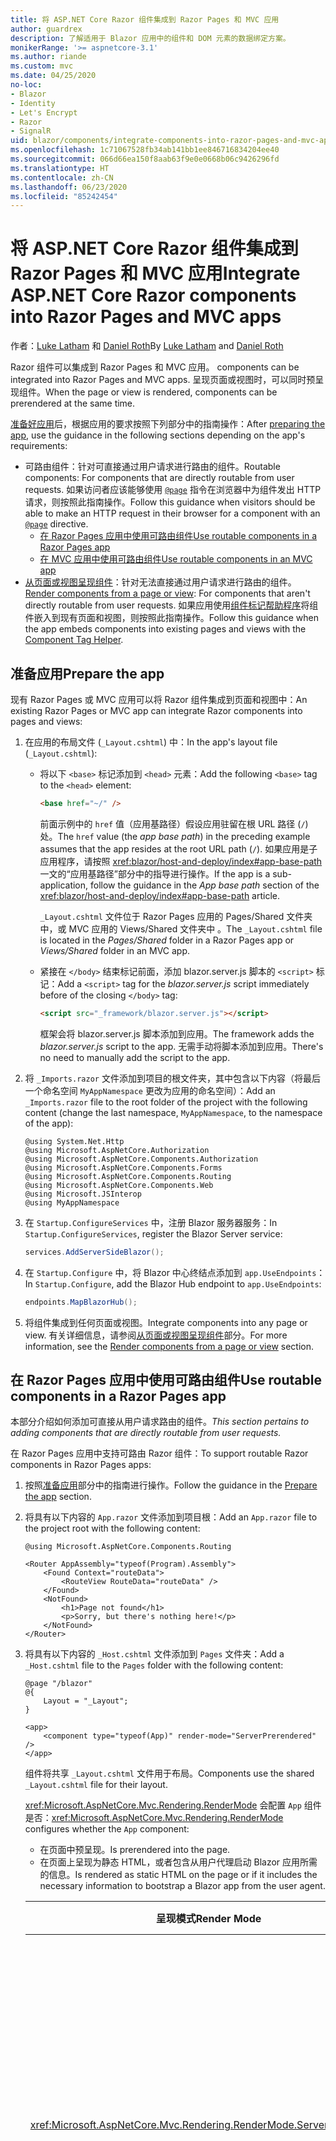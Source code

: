 ```yaml
---
title: 将 ASP.NET Core Razor 组件集成到 Razor Pages 和 MVC 应用
author: guardrex
description: 了解适用于 Blazor 应用中的组件和 DOM 元素的数据绑定方案。
monikerRange: '>= aspnetcore-3.1'
ms.author: riande
ms.custom: mvc
ms.date: 04/25/2020
no-loc:
- Blazor
- Identity
- Let's Encrypt
- Razor
- SignalR
uid: blazor/components/integrate-components-into-razor-pages-and-mvc-apps
ms.openlocfilehash: 1c71067528fb34ab141bb1ee846716834204ee40
ms.sourcegitcommit: 066d66ea150f8aab63f9e0e0668b06c9426296fd
ms.translationtype: HT
ms.contentlocale: zh-CN
ms.lasthandoff: 06/23/2020
ms.locfileid: "85242454"
---
```

# <a name="integrate-aspnet-core-razor-components-into-razor-pages-and-mvc-apps"></a><span data-ttu-id="87453-103">将 ASP.NET Core Razor 组件集成到 Razor Pages 和 MVC 应用</span><span class="sxs-lookup"><span data-stu-id="87453-103">Integrate ASP.NET Core Razor components into Razor Pages and MVC apps</span></span>

<span data-ttu-id="87453-104">作者：[Luke Latham](https://github.com/guardrex) 和 [Daniel Roth](https://github.com/danroth27)</span><span class="sxs-lookup"><span data-stu-id="87453-104">By [Luke Latham](https://github.com/guardrex) and [Daniel Roth](https://github.com/danroth27)</span></span>

Razor<span data-ttu-id="87453-105"> 组件可以集成到 Razor Pages 和 MVC 应用。</span><span class="sxs-lookup"><span data-stu-id="87453-105"> components can be integrated into Razor Pages and MVC apps.</span></span> <span data-ttu-id="87453-106">呈现页面或视图时，可以同时预呈现组件。</span><span class="sxs-lookup"><span data-stu-id="87453-106">When the page or view is rendered, components can be prerendered at the same time.</span></span>

<span data-ttu-id="87453-107">[准备好应用](#prepare-the-app)后，根据应用的要求按照下列部分中的指南操作：</span><span class="sxs-lookup"><span data-stu-id="87453-107">After [preparing the app](#prepare-the-app), use the guidance in the following sections depending on the app's requirements:</span></span>

* <span data-ttu-id="87453-108">可路由组件：针对可直接通过用户请求进行路由的组件。</span><span class="sxs-lookup"><span data-stu-id="87453-108">Routable components: For components that are directly routable from user requests.</span></span> <span data-ttu-id="87453-109">如果访问者应该能够使用 [`@page`](xref:mvc/views/razor#page) 指令在浏览器中为组件发出 HTTP 请求，则按照此指南操作。</span><span class="sxs-lookup"><span data-stu-id="87453-109">Follow this guidance when visitors should be able to make an HTTP request in their browser for a component with an [`@page`](xref:mvc/views/razor#page) directive.</span></span>
  * <span data-ttu-id="87453-110">[在 Razor Pages 应用中使用可路由组件](#use-routable-components-in-a-razor-pages-app)</span><span class="sxs-lookup"><span data-stu-id="87453-110">[Use routable components in a Razor Pages app](#use-routable-components-in-a-razor-pages-app)</span></span>
  * [<span data-ttu-id="87453-111">在 MVC 应用中使用可路由组件</span><span class="sxs-lookup"><span data-stu-id="87453-111">Use routable components in an MVC app</span></span>](#use-routable-components-in-an-mvc-app)
* <span data-ttu-id="87453-112">[从页面或视图呈现组件](#render-components-from-a-page-or-view)：针对无法直接通过用户请求进行路由的组件。</span><span class="sxs-lookup"><span data-stu-id="87453-112">[Render components from a page or view](#render-components-from-a-page-or-view): For components that aren't directly routable from user requests.</span></span> <span data-ttu-id="87453-113">如果应用使用[组件标记帮助程序](xref:mvc/views/tag-helpers/builtin-th/component-tag-helper)将组件嵌入到现有页面和视图，则按照此指南操作。</span><span class="sxs-lookup"><span data-stu-id="87453-113">Follow this guidance when the app embeds components into existing pages and views with the [Component Tag Helper](xref:mvc/views/tag-helpers/builtin-th/component-tag-helper).</span></span>

## <a name="prepare-the-app"></a><span data-ttu-id="87453-114">准备应用</span><span class="sxs-lookup"><span data-stu-id="87453-114">Prepare the app</span></span>

<span data-ttu-id="87453-115">现有 Razor Pages 或 MVC 应用可以将 Razor 组件集成到页面和视图中：</span><span class="sxs-lookup"><span data-stu-id="87453-115">An existing Razor Pages or MVC app can integrate Razor components into pages and views:</span></span>

1. <span data-ttu-id="87453-116">在应用的布局文件 (`_Layout.cshtml`) 中：</span><span class="sxs-lookup"><span data-stu-id="87453-116">In the app's layout file (`_Layout.cshtml`):</span></span>

   * <span data-ttu-id="87453-117">将以下 `<base>` 标记添加到 `<head>` 元素：</span><span class="sxs-lookup"><span data-stu-id="87453-117">Add the following `<base>` tag to the `<head>` element:</span></span>

     ```html
     <base href="~/" />
     ```

     <span data-ttu-id="87453-118">前面示例中的 `href` 值（应用基路径）假设应用驻留在根 URL 路径 (`/`) 处。</span><span class="sxs-lookup"><span data-stu-id="87453-118">The `href` value (the *app base path*) in the preceding example assumes that the app resides at the root URL path (`/`).</span></span> <span data-ttu-id="87453-119">如果应用是子应用程序，请按照 <xref:blazor/host-and-deploy/index#app-base-path> 一文的“应用基路径”部分中的指导进行操作。</span><span class="sxs-lookup"><span data-stu-id="87453-119">If the app is a sub-application, follow the guidance in the *App base path* section of the <xref:blazor/host-and-deploy/index#app-base-path> article.</span></span>

     <span data-ttu-id="87453-120">`_Layout.cshtml` 文件位于 Razor Pages 应用的 Pages/Shared 文件夹中，或 MVC 应用的 Views/Shared 文件夹中 。</span><span class="sxs-lookup"><span data-stu-id="87453-120">The `_Layout.cshtml` file is located in the *Pages/Shared* folder in a Razor Pages app or *Views/Shared* folder in an MVC app.</span></span>

   * <span data-ttu-id="87453-121">紧接在 `</body>` 结束标记前面，添加 blazor.server.js 脚本的 `<script>` 标记：</span><span class="sxs-lookup"><span data-stu-id="87453-121">Add a `<script>` tag for the *blazor.server.js* script immediately before of the closing `</body>` tag:</span></span>

     ```html
     <script src="_framework/blazor.server.js"></script>
     ```

     <span data-ttu-id="87453-122">框架会将 blazor.server.js 脚本添加到应用。</span><span class="sxs-lookup"><span data-stu-id="87453-122">The framework adds the *blazor.server.js* script to the app.</span></span> <span data-ttu-id="87453-123">无需手动将脚本添加到应用。</span><span class="sxs-lookup"><span data-stu-id="87453-123">There's no need to manually add the script to the app.</span></span>

1. <span data-ttu-id="87453-124">将 `_Imports.razor` 文件添加到项目的根文件夹，其中包含以下内容（将最后一个命名空间 `MyAppNamespace` 更改为应用的命名空间）：</span><span class="sxs-lookup"><span data-stu-id="87453-124">Add an `_Imports.razor` file to the root folder of the project with the following content (change the last namespace, `MyAppNamespace`, to the namespace of the app):</span></span>

   ```razor
   @using System.Net.Http
   @using Microsoft.AspNetCore.Authorization
   @using Microsoft.AspNetCore.Components.Authorization
   @using Microsoft.AspNetCore.Components.Forms
   @using Microsoft.AspNetCore.Components.Routing
   @using Microsoft.AspNetCore.Components.Web
   @using Microsoft.JSInterop
   @using MyAppNamespace
   ```

1. <span data-ttu-id="87453-125">在 `Startup.ConfigureServices` 中，注册 Blazor 服务器服务：</span><span class="sxs-lookup"><span data-stu-id="87453-125">In `Startup.ConfigureServices`, register the Blazor Server service:</span></span>

   ```csharp
   services.AddServerSideBlazor();
   ```

1. <span data-ttu-id="87453-126">在 `Startup.Configure` 中，将 Blazor 中心终结点添加到 `app.UseEndpoints`：</span><span class="sxs-lookup"><span data-stu-id="87453-126">In `Startup.Configure`, add the Blazor Hub endpoint to `app.UseEndpoints`:</span></span>

   ```csharp
   endpoints.MapBlazorHub();
   ```

1. <span data-ttu-id="87453-127">将组件集成到任何页面或视图。</span><span class="sxs-lookup"><span data-stu-id="87453-127">Integrate components into any page or view.</span></span> <span data-ttu-id="87453-128">有关详细信息，请参阅[从页面或视图呈现组件](#render-components-from-a-page-or-view)部分。</span><span class="sxs-lookup"><span data-stu-id="87453-128">For more information, see the [Render components from a page or view](#render-components-from-a-page-or-view) section.</span></span>

## <a name="use-routable-components-in-a-razor-pages-app"></a><span data-ttu-id="87453-129">在 Razor Pages 应用中使用可路由组件</span><span class="sxs-lookup"><span data-stu-id="87453-129">Use routable components in a Razor Pages app</span></span>

<span data-ttu-id="87453-130">本部分介绍如何添加可直接从用户请求路由的组件。</span><span class="sxs-lookup"><span data-stu-id="87453-130">*This section pertains to adding components that are directly routable from user requests.*</span></span>

<span data-ttu-id="87453-131">在 Razor Pages 应用中支持可路由 Razor 组件：</span><span class="sxs-lookup"><span data-stu-id="87453-131">To support routable Razor components in Razor Pages apps:</span></span>

1. <span data-ttu-id="87453-132">按照[准备应用](#prepare-the-app)部分中的指南进行操作。</span><span class="sxs-lookup"><span data-stu-id="87453-132">Follow the guidance in the [Prepare the app](#prepare-the-app) section.</span></span>

1. <span data-ttu-id="87453-133">将具有以下内容的 `App.razor` 文件添加到项目根：</span><span class="sxs-lookup"><span data-stu-id="87453-133">Add an `App.razor` file to the project root with the following content:</span></span>

   ```razor
   @using Microsoft.AspNetCore.Components.Routing

   <Router AppAssembly="typeof(Program).Assembly">
       <Found Context="routeData">
           <RouteView RouteData="routeData" />
       </Found>
       <NotFound>
           <h1>Page not found</h1>
           <p>Sorry, but there's nothing here!</p>
       </NotFound>
   </Router>
   ```

1. <span data-ttu-id="87453-134">将具有以下内容的 `_Host.cshtml` 文件添加到 `Pages` 文件夹：</span><span class="sxs-lookup"><span data-stu-id="87453-134">Add a `_Host.cshtml` file to the `Pages` folder with the following content:</span></span>

   ```cshtml
   @page "/blazor"
   @{
       Layout = "_Layout";
   }

   <app>
       <component type="typeof(App)" render-mode="ServerPrerendered" />
   </app>
   ```

   <span data-ttu-id="87453-135">组件将共享 `_Layout.cshtml` 文件用于布局。</span><span class="sxs-lookup"><span data-stu-id="87453-135">Components use the shared `_Layout.cshtml` file for their layout.</span></span>

   <span data-ttu-id="87453-136"><xref:Microsoft.AspNetCore.Mvc.Rendering.RenderMode> 会配置 `App` 组件是否：</span><span class="sxs-lookup"><span data-stu-id="87453-136"><xref:Microsoft.AspNetCore.Mvc.Rendering.RenderMode> configures whether the `App` component:</span></span>

   * <span data-ttu-id="87453-137">在页面中预呈现。</span><span class="sxs-lookup"><span data-stu-id="87453-137">Is prerendered into the page.</span></span>
   * <span data-ttu-id="87453-138">在页面上呈现为静态 HTML，或者包含从用户代理启动 Blazor 应用所需的信息。</span><span class="sxs-lookup"><span data-stu-id="87453-138">Is rendered as static HTML on the page or if it includes the necessary information to bootstrap a Blazor app from the user agent.</span></span>

   | <span data-ttu-id="87453-139">呈现模式</span><span class="sxs-lookup"><span data-stu-id="87453-139">Render Mode</span></span> | <span data-ttu-id="87453-140">描述</span><span class="sxs-lookup"><span data-stu-id="87453-140">Description</span></span> |
   | ----------- | ----------- |
   | <xref:Microsoft.AspNetCore.Mvc.Rendering.RenderMode.ServerPrerendered> | <span data-ttu-id="87453-141">在静态 HTML 中呈现 `App` 组件，并包含 Blazor Server 应用的标记。</span><span class="sxs-lookup"><span data-stu-id="87453-141">Renders the `App` component into static HTML and includes a marker for a Blazor Server app.</span></span> <span data-ttu-id="87453-142">用户代理启动时，此标记用于启动 Blazor 应用。</span><span class="sxs-lookup"><span data-stu-id="87453-142">When the user-agent starts, this marker is used to bootstrap a Blazor app.</span></span> |
   | <xref:Microsoft.AspNetCore.Mvc.Rendering.RenderMode.Server> | <span data-ttu-id="87453-143">呈现 Blazor 服务器应用的标记。</span><span class="sxs-lookup"><span data-stu-id="87453-143">Renders a marker for a Blazor Server app.</span></span> <span data-ttu-id="87453-144">不包括 `App` 组件的输出。</span><span class="sxs-lookup"><span data-stu-id="87453-144">Output from the `App` component isn't included.</span></span> <span data-ttu-id="87453-145">用户代理启动时，此标记用于启动 Blazor 应用。</span><span class="sxs-lookup"><span data-stu-id="87453-145">When the user-agent starts, this marker is used to bootstrap a Blazor app.</span></span> |
   | <xref:Microsoft.AspNetCore.Mvc.Rendering.RenderMode.Static> | <span data-ttu-id="87453-146">在静态 HTML 中呈现 `App` 组件。</span><span class="sxs-lookup"><span data-stu-id="87453-146">Renders the `App` component into static HTML.</span></span> |

   <span data-ttu-id="87453-147">要详细了解组件标记帮助程序，请查看 <xref:mvc/views/tag-helpers/builtin-th/component-tag-helper>。</span><span class="sxs-lookup"><span data-stu-id="87453-147">For more information on the Component Tag Helper, see <xref:mvc/views/tag-helpers/builtin-th/component-tag-helper>.</span></span>

1. <span data-ttu-id="87453-148">在 `Startup.Configure` 中，将 `_Host.cshtml` 页的低优先级路由添加到终结点配置：</span><span class="sxs-lookup"><span data-stu-id="87453-148">Add a low-priority route for the `_Host.cshtml` page to endpoint configuration in `Startup.Configure`:</span></span>

   ```csharp
   app.UseEndpoints(endpoints =>
   {
       ...

       endpoints.MapFallbackToPage("/_Host");
   });
   ```

1. <span data-ttu-id="87453-149">将可路由组件添加到应用。</span><span class="sxs-lookup"><span data-stu-id="87453-149">Add routable components to the app.</span></span> <span data-ttu-id="87453-150">例如：</span><span class="sxs-lookup"><span data-stu-id="87453-150">For example:</span></span>

   ```razor
   @page "/counter"

   <h1>Counter</h1>

   ...
   ```

<span data-ttu-id="87453-151">有关命名空间的详细信息，请参阅[组件命名空间](#component-namespaces)部分。</span><span class="sxs-lookup"><span data-stu-id="87453-151">For more information on namespaces, see the [Component namespaces](#component-namespaces) section.</span></span>

## <a name="use-routable-components-in-an-mvc-app"></a><span data-ttu-id="87453-152">在 MVC 应用中使用可路由组件</span><span class="sxs-lookup"><span data-stu-id="87453-152">Use routable components in an MVC app</span></span>

<span data-ttu-id="87453-153">本部分介绍如何添加可直接从用户请求路由的组件。</span><span class="sxs-lookup"><span data-stu-id="87453-153">*This section pertains to adding components that are directly routable from user requests.*</span></span>

<span data-ttu-id="87453-154">在 MVC 应用中支持可路由 Razor 组件：</span><span class="sxs-lookup"><span data-stu-id="87453-154">To support routable Razor components in MVC apps:</span></span>

1. <span data-ttu-id="87453-155">按照[准备应用](#prepare-the-app)部分中的指南进行操作。</span><span class="sxs-lookup"><span data-stu-id="87453-155">Follow the guidance in the [Prepare the app](#prepare-the-app) section.</span></span>

1. <span data-ttu-id="87453-156">将具有以下内容的 `App.razor` 文件添加到项目根：</span><span class="sxs-lookup"><span data-stu-id="87453-156">Add an `App.razor` file to the root of the project with the following content:</span></span>

   ```razor
   @using Microsoft.AspNetCore.Components.Routing

   <Router AppAssembly="typeof(Program).Assembly">
       <Found Context="routeData">
           <RouteView RouteData="routeData" />
       </Found>
       <NotFound>
           <h1>Page not found</h1>
           <p>Sorry, but there's nothing here!</p>
       </NotFound>
   </Router>
   ```

1. <span data-ttu-id="87453-157">将具有以下内容的 `_Host.cshtml` 文件添加到 `Views/Home` 文件夹：</span><span class="sxs-lookup"><span data-stu-id="87453-157">Add a `_Host.cshtml` file to the `Views/Home` folder with the following content:</span></span>

   ```cshtml
   @{
       Layout = "_Layout";
   }

   <app>
       <component type="typeof(App)" render-mode="ServerPrerendered" />
   </app>
   ```

   <span data-ttu-id="87453-158">组件将共享 `_Layout.cshtml` 文件用于布局。</span><span class="sxs-lookup"><span data-stu-id="87453-158">Components use the shared `_Layout.cshtml` file for their layout.</span></span>
   
   <span data-ttu-id="87453-159"><xref:Microsoft.AspNetCore.Mvc.Rendering.RenderMode> 会配置 `App` 组件是否：</span><span class="sxs-lookup"><span data-stu-id="87453-159"><xref:Microsoft.AspNetCore.Mvc.Rendering.RenderMode> configures whether the `App` component:</span></span>

   * <span data-ttu-id="87453-160">在页面中预呈现。</span><span class="sxs-lookup"><span data-stu-id="87453-160">Is prerendered into the page.</span></span>
   * <span data-ttu-id="87453-161">在页面上呈现为静态 HTML，或者包含从用户代理启动 Blazor 应用所需的信息。</span><span class="sxs-lookup"><span data-stu-id="87453-161">Is rendered as static HTML on the page or if it includes the necessary information to bootstrap a Blazor app from the user agent.</span></span>

   | <span data-ttu-id="87453-162">呈现模式</span><span class="sxs-lookup"><span data-stu-id="87453-162">Render Mode</span></span> | <span data-ttu-id="87453-163">描述</span><span class="sxs-lookup"><span data-stu-id="87453-163">Description</span></span> |
   | ----------- | ----------- |
   | <xref:Microsoft.AspNetCore.Mvc.Rendering.RenderMode.ServerPrerendered> | <span data-ttu-id="87453-164">在静态 HTML 中呈现 `App` 组件，并包含 Blazor Server 应用的标记。</span><span class="sxs-lookup"><span data-stu-id="87453-164">Renders the `App` component into static HTML and includes a marker for a Blazor Server app.</span></span> <span data-ttu-id="87453-165">用户代理启动时，此标记用于启动 Blazor 应用。</span><span class="sxs-lookup"><span data-stu-id="87453-165">When the user-agent starts, this marker is used to bootstrap a Blazor app.</span></span> |
   | <xref:Microsoft.AspNetCore.Mvc.Rendering.RenderMode.Server> | <span data-ttu-id="87453-166">呈现 Blazor 服务器应用的标记。</span><span class="sxs-lookup"><span data-stu-id="87453-166">Renders a marker for a Blazor Server app.</span></span> <span data-ttu-id="87453-167">不包括 `App` 组件的输出。</span><span class="sxs-lookup"><span data-stu-id="87453-167">Output from the `App` component isn't included.</span></span> <span data-ttu-id="87453-168">用户代理启动时，此标记用于启动 Blazor 应用。</span><span class="sxs-lookup"><span data-stu-id="87453-168">When the user-agent starts, this marker is used to bootstrap a Blazor app.</span></span> |
   | <xref:Microsoft.AspNetCore.Mvc.Rendering.RenderMode.Static> | <span data-ttu-id="87453-169">在静态 HTML 中呈现 `App` 组件。</span><span class="sxs-lookup"><span data-stu-id="87453-169">Renders the `App` component into static HTML.</span></span> |

   <span data-ttu-id="87453-170">要详细了解组件标记帮助程序，请查看 <xref:mvc/views/tag-helpers/builtin-th/component-tag-helper>。</span><span class="sxs-lookup"><span data-stu-id="87453-170">For more information on the Component Tag Helper, see <xref:mvc/views/tag-helpers/builtin-th/component-tag-helper>.</span></span>

1. <span data-ttu-id="87453-171">向主控制器添加操作：</span><span class="sxs-lookup"><span data-stu-id="87453-171">Add an action to the Home controller:</span></span>

   ```csharp
   public IActionResult Blazor()
   {
      return View("_Host");
   }
   ```

1. <span data-ttu-id="87453-172">在 `Startup.Configure` 中，将返回 `_Host.cshtml` 视图的控制器操作的低优先级路由添加到终结点配置：</span><span class="sxs-lookup"><span data-stu-id="87453-172">Add a low-priority route for the controller action that returns the `_Host.cshtml` view to the endpoint configuration in `Startup.Configure`:</span></span>

   ```csharp
   app.UseEndpoints(endpoints =>
   {
       ...

       endpoints.MapFallbackToController("Blazor", "Home");
   });
   ```

1. <span data-ttu-id="87453-173">创建 `Pages` 文件夹并将可路由组件添加到应用。</span><span class="sxs-lookup"><span data-stu-id="87453-173">Create a `Pages` folder and add routable components to the app.</span></span> <span data-ttu-id="87453-174">例如：</span><span class="sxs-lookup"><span data-stu-id="87453-174">For example:</span></span>

   ```razor
   @page "/counter"

   <h1>Counter</h1>

   ...
   ```

<span data-ttu-id="87453-175">有关命名空间的详细信息，请参阅[组件命名空间](#component-namespaces)部分。</span><span class="sxs-lookup"><span data-stu-id="87453-175">For more information on namespaces, see the [Component namespaces](#component-namespaces) section.</span></span>

## <a name="render-components-from-a-page-or-view"></a><span data-ttu-id="87453-176">从页面或视图呈现组件</span><span class="sxs-lookup"><span data-stu-id="87453-176">Render components from a page or view</span></span>

<span data-ttu-id="87453-177">本部分介绍如何在无法从用户请求直接路由组件的情况下，将组件添加到页面或视图。</span><span class="sxs-lookup"><span data-stu-id="87453-177">*This section pertains to adding components to pages or views, where the components aren't directly routable from user requests.*</span></span>

<span data-ttu-id="87453-178">若要从页面或视图呈现组件，请使用[组件标记帮助程序](xref:mvc/views/tag-helpers/builtin-th/component-tag-helper)。</span><span class="sxs-lookup"><span data-stu-id="87453-178">To render a component from a page or view, use the [Component Tag Helper](xref:mvc/views/tag-helpers/builtin-th/component-tag-helper).</span></span>

### <a name="render-stateful-interactive-components"></a><span data-ttu-id="87453-179">呈现有状态交互式组件</span><span class="sxs-lookup"><span data-stu-id="87453-179">Render stateful interactive components</span></span>

<span data-ttu-id="87453-180">可以将有状态的交互式组件添加到 Razor 页面或视图。</span><span class="sxs-lookup"><span data-stu-id="87453-180">Stateful interactive components can be added to a Razor page or view.</span></span>

<span data-ttu-id="87453-181">呈现页面或视图时：</span><span class="sxs-lookup"><span data-stu-id="87453-181">When the page or view renders:</span></span>

* <span data-ttu-id="87453-182">该组件通过页面或视图预呈现。</span><span class="sxs-lookup"><span data-stu-id="87453-182">The component is prerendered with the page or view.</span></span>
* <span data-ttu-id="87453-183">用于预呈现的初始组件状态丢失。</span><span class="sxs-lookup"><span data-stu-id="87453-183">The initial component state used for prerendering is lost.</span></span>
* <span data-ttu-id="87453-184">建立 SignalR 连接时，将创建新的组件状态。</span><span class="sxs-lookup"><span data-stu-id="87453-184">New component state is created when the SignalR connection is established.</span></span>

<span data-ttu-id="87453-185">以下 Razor 页面将呈现 `Counter` 组件：</span><span class="sxs-lookup"><span data-stu-id="87453-185">The following Razor page renders a `Counter` component:</span></span>

```cshtml
<h1>My Razor Page</h1>

<component type="typeof(Counter)" render-mode="ServerPrerendered" 
    param-InitialValue="InitialValue" />

@functions {
    [BindProperty(SupportsGet=true)]
    public int InitialValue { get; set; }
}
```

<span data-ttu-id="87453-186">有关详细信息，请参阅 <xref:mvc/views/tag-helpers/builtin-th/component-tag-helper>。</span><span class="sxs-lookup"><span data-stu-id="87453-186">For more information, see <xref:mvc/views/tag-helpers/builtin-th/component-tag-helper>.</span></span>

### <a name="render-noninteractive-components"></a><span data-ttu-id="87453-187">呈现非交互式组件</span><span class="sxs-lookup"><span data-stu-id="87453-187">Render noninteractive components</span></span>

<span data-ttu-id="87453-188">在以下 Razor 页面中，使用以下格式通过指定的初始值静态呈现 `Counter` 组件。</span><span class="sxs-lookup"><span data-stu-id="87453-188">In the following Razor page, the `Counter` component is statically rendered with an initial value that's specified using a form.</span></span> <span data-ttu-id="87453-189">由于该组件是以静态方式呈现的，因此它不是交互式组件：</span><span class="sxs-lookup"><span data-stu-id="87453-189">Since the component is statically rendered, the component isn't interactive:</span></span>

```cshtml
<h1>My Razor Page</h1>

<form>
    <input type="number" asp-for="InitialValue" />
    <button type="submit">Set initial value</button>
</form>

<component type="typeof(Counter)" render-mode="Static" 
    param-InitialValue="InitialValue" />

@functions {
    [BindProperty(SupportsGet=true)]
    public int InitialValue { get; set; }
}
```

<span data-ttu-id="87453-190">有关详细信息，请参阅 <xref:mvc/views/tag-helpers/builtin-th/component-tag-helper>。</span><span class="sxs-lookup"><span data-stu-id="87453-190">For more information, see <xref:mvc/views/tag-helpers/builtin-th/component-tag-helper>.</span></span>

## <a name="component-namespaces"></a><span data-ttu-id="87453-191">组件命名空间</span><span class="sxs-lookup"><span data-stu-id="87453-191">Component namespaces</span></span>

<span data-ttu-id="87453-192">使用自定义文件夹保存应用的组件时，将表示文件夹的命名空间添加到页面/视图或 `_ViewImports.cshtml` 文件。</span><span class="sxs-lookup"><span data-stu-id="87453-192">When using a custom folder to hold the app's components, add the namespace representing the folder to either the page/view or to the `_ViewImports.cshtml` file.</span></span> <span data-ttu-id="87453-193">如下示例中：</span><span class="sxs-lookup"><span data-stu-id="87453-193">In the following example:</span></span>

* <span data-ttu-id="87453-194">将 `MyAppNamespace` 更改为应用的命名空间。</span><span class="sxs-lookup"><span data-stu-id="87453-194">Change `MyAppNamespace` to the app's namespace.</span></span>
* <span data-ttu-id="87453-195">如果不使用名为 Components 的文件夹来保存组件，请将 `Components` 更改为组件所在的文件夹。</span><span class="sxs-lookup"><span data-stu-id="87453-195">If a folder named *Components* isn't used to hold the components, change `Components` to the folder where the components reside.</span></span>

```cshtml
@using MyAppNamespace.Components
```

<span data-ttu-id="87453-196">`_ViewImports.cshtml` 文件位于 Razor Pages 应用的 `Pages` 文件夹中，或是 MVC 应用的 `Views` 文件夹中。</span><span class="sxs-lookup"><span data-stu-id="87453-196">The `_ViewImports.cshtml` file is located in the `Pages` folder of a Razor Pages app or the `Views` folder of an MVC app.</span></span>

<span data-ttu-id="87453-197">有关详细信息，请参阅 <xref:blazor/components/index#namespaces>。</span><span class="sxs-lookup"><span data-stu-id="87453-197">For more information, see <xref:blazor/components/index#namespaces>.</span></span>
